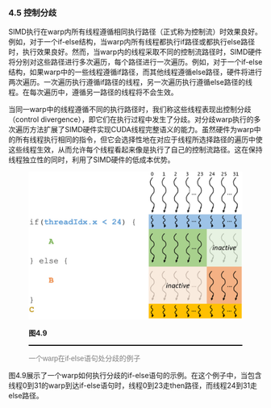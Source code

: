 ### 4.5 控制分歧

SIMD执行在warp内所有线程遵循相同执行路径（正式称为控制流）时效果良好。例如，对于一个if-else结构，当warp内所有线程都执行if路径或都执行else路径时，执行效果良好。然而，当warp内的线程采取不同的控制流路径时，SIMD硬件将分别对这些路径进行多次遍历，每个路径进行一次遍历。例如，对于一个if-else结构，如果warp中的一些线程遵循if路径，而其他线程遵循else路径，硬件将进行两次遍历。一次遍历执行遵循if路径的线程，另一次遍历执行遵循else路径的线程。在每次遍历中，遵循另一路径的线程将不会生效。

当同一warp中的线程遵循不同的执行路径时，我们称这些线程表现出控制分歧（control divergence），即它们在执行过程中发生了分歧。对分歧warp执行的多次遍历方法扩展了SIMD硬件实现CUDA线程完整语义的能力。虽然硬件为warp中的所有线程执行相同的指令，但它会选择性地在对应于线程所选择路径的遍历中使这些线程生效，从而允许每个线程看起来像是执行了自己的控制流路径。这在保持线程独立性的同时，利用了SIMD硬件的低成本优势。

<figure>
    <style>
     hr {
         border: none;
         height: 2px;
         background-color: black;
         margin: 5px auto;
     }
	</style>
    <img id="fig4.9" src="..\pic\chapter4\fig4.9.jpeg">
    <figcaption>
        <p class="no-indent" style="font-weight: bold;">
        图4.9
        </p>
       	<hr style="border: none; height: 2px; background-color: black; margin: 5px auto;">
        <p class="no-indent" style="font-family: 'Arial', 'Helvetica', sans-serif;color: #808080">
一个warp在if-else语句处分歧的例子
        </p>
    </figcaption>
</figure>

图4.9展示了一个warp如何执行分歧的if-else语句的示例。在这个例子中，当包含线程0到31的warp到达if-else语句时，线程0到23走then路径，而线程24到31走else路径。
